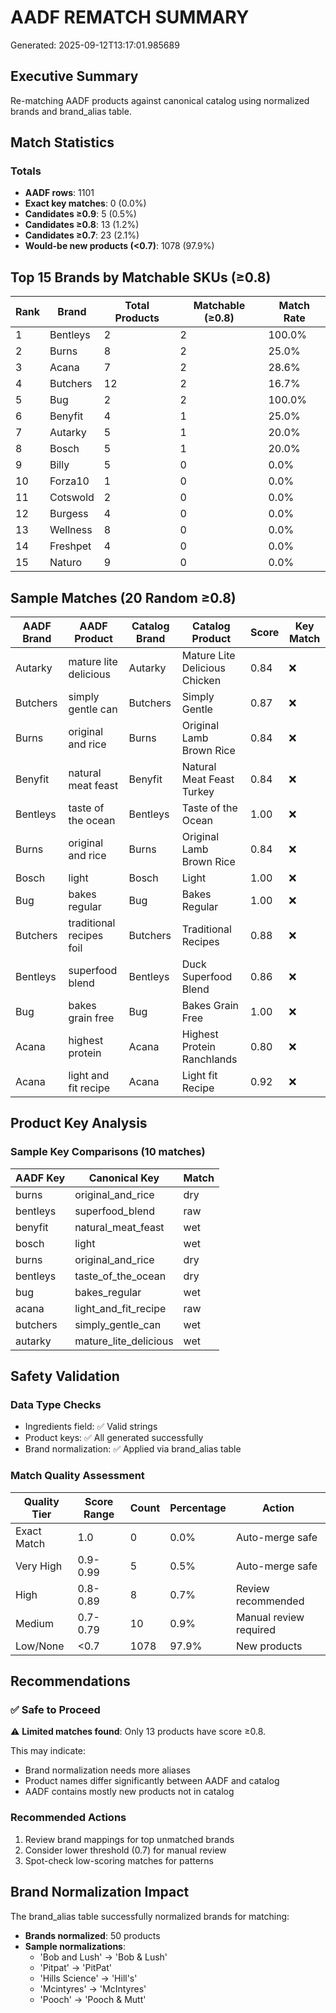 # AADF REMATCH SUMMARY
Generated: 2025-09-12T13:17:01.985689

## Executive Summary
Re-matching AADF products against canonical catalog using normalized brands and brand_alias table.

## Match Statistics

### Totals
- **AADF rows**: 1101
- **Exact key matches**: 0 (0.0%)
- **Candidates ≥0.9**: 5 (0.5%)
- **Candidates ≥0.8**: 13 (1.2%)
- **Candidates ≥0.7**: 23 (2.1%)
- **Would-be new products (<0.7)**: 1078 (97.9%)

## Top 15 Brands by Matchable SKUs (≥0.8)

| Rank | Brand | Total Products | Matchable (≥0.8) | Match Rate |
|------|-------|---------------|------------------|------------|
| 1 | Bentleys | 2 | 2 | 100.0% |
| 2 | Burns | 8 | 2 | 25.0% |
| 3 | Acana | 7 | 2 | 28.6% |
| 4 | Butchers | 12 | 2 | 16.7% |
| 5 | Bug | 2 | 2 | 100.0% |
| 6 | Benyfit | 4 | 1 | 25.0% |
| 7 | Autarky | 5 | 1 | 20.0% |
| 8 | Bosch | 5 | 1 | 20.0% |
| 9 | Billy | 5 | 0 | 0.0% |
| 10 | Forza10 | 1 | 0 | 0.0% |
| 11 | Cotswold | 2 | 0 | 0.0% |
| 12 | Burgess | 4 | 0 | 0.0% |
| 13 | Wellness | 8 | 0 | 0.0% |
| 14 | Freshpet | 4 | 0 | 0.0% |
| 15 | Naturo | 9 | 0 | 0.0% |

## Sample Matches (20 Random ≥0.8)

| AADF Brand | AADF Product | Catalog Brand | Catalog Product | Score | Key Match |
|------------|--------------|---------------|-----------------|-------|-----------|
| Autarky | mature lite delicious | Autarky | Mature Lite Delicious Chicken | 0.84 | ❌ |
| Butchers | simply gentle can | Butchers | Simply Gentle | 0.87 | ❌ |
| Burns | original and rice | Burns | Original Lamb  Brown Rice | 0.84 | ❌ |
| Benyfit | natural meat feast | Benyfit | Natural Meat Feast Turkey | 0.84 | ❌ |
| Bentleys | taste of the ocean | Bentleys | Taste of the Ocean | 1.00 | ❌ |
| Burns | original and rice | Burns | Original Lamb  Brown Rice | 0.84 | ❌ |
| Bosch | light | Bosch | Light | 1.00 | ❌ |
| Bug | bakes regular | Bug | Bakes Regular | 1.00 | ❌ |
| Butchers | traditional recipes foil | Butchers | Traditional Recipes | 0.88 | ❌ |
| Bentleys | superfood blend | Bentleys | Duck Superfood Blend | 0.86 | ❌ |
| Bug | bakes grain free | Bug | Bakes Grain Free | 1.00 | ❌ |
| Acana | highest protein | Acana | Highest Protein Ranchlands | 0.80 | ❌ |
| Acana | light and fit recipe | Acana | Light  fit Recipe | 0.92 | ❌ |

## Product Key Analysis

### Sample Key Comparisons (10 matches)

| AADF Key | Canonical Key | Match |
|----------|---------------|-------|
| burns|original_and_rice|dry | burns|original_lamb__brown_rice|dry | ❌ |
| bentleys|superfood_blend|raw | bentleys|duck_superfood_blend|unknown | ❌ |
| benyfit|natural_meat_feast|wet | benyfit|natural_meat_feast_turkey|raw | ❌ |
| bosch|light|wet | bosch|light|unknown | ❌ |
| burns|original_and_rice|dry | burns|original_lamb__brown_rice|dry | ❌ |
| bentleys|taste_of_the_ocean|dry | bentleys|taste_of_the_ocean|unknown | ❌ |
| bug|bakes_regular|wet | bug|bakes_regular|dry | ❌ |
| acana|light_and_fit_recipe|raw | acana|light__fit_recipe|dry | ❌ |
| butchers|simply_gentle_can|wet | butchers|simply_gentle|unknown | ❌ |
| autarky|mature_lite_delicious|wet | autarky|mature_lite_delicious_chicken|dr... | ❌ |

## Safety Validation

### Data Type Checks
- Ingredients field: ✅ Valid strings
- Product keys: ✅ All generated successfully
- Brand normalization: ✅ Applied via brand_alias table

### Match Quality Assessment

| Quality Tier | Score Range | Count | Percentage | Action |
|--------------|-------------|-------|------------|--------|
| Exact Match | 1.0 | 0 | 0.0% | Auto-merge safe |
| Very High | 0.9-0.99 | 5 | 0.5% | Auto-merge safe |
| High | 0.8-0.89 | 8 | 0.7% | Review recommended |
| Medium | 0.7-0.79 | 10 | 0.9% | Manual review required |
| Low/None | <0.7 | 1078 | 97.9% | New products |

## Recommendations

### ✅ Safe to Proceed

⚠️ **Limited matches found**: Only 13 products have score ≥0.8.

This may indicate:
- Brand normalization needs more aliases
- Product names differ significantly between AADF and catalog
- AADF contains mostly new products not in catalog

### Recommended Actions
1. Review brand mappings for top unmatched brands
2. Consider lower threshold (0.7) for manual review
3. Spot-check low-scoring matches for patterns

## Brand Normalization Impact

The brand_alias table successfully normalized brands for matching:

- **Brands normalized**: 50 products
- **Sample normalizations**:
  - 'Bob and Lush' → 'Bob & Lush'
  - 'Pitpat' → 'PitPat'
  - 'Hills Science' → 'Hill's'
  - 'Mcintyres' → 'McIntyres'
  - 'Pooch' → 'Pooch & Mutt'
